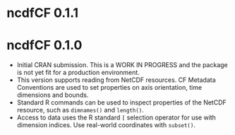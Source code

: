 # ncdfCF 0.1.1

# ncdfCF 0.1.0

* Initial CRAN submission. This is a WORK IN PROGRESS and the package is not
 yet fit for a production environment.
* This version supports reading from NetCDF resources. CF Metadata Conventions
 are used to set properties on axis orientation, time dimensions and bounds.
* Standard R commands can be used to inspect properties of the NetCDF resource,
 such as `dimnames()` and `length()`.
* Access to data uses the R standard `[` selection operator for use with
 dimension indices. Use real-world coordinates with `subset()`.
